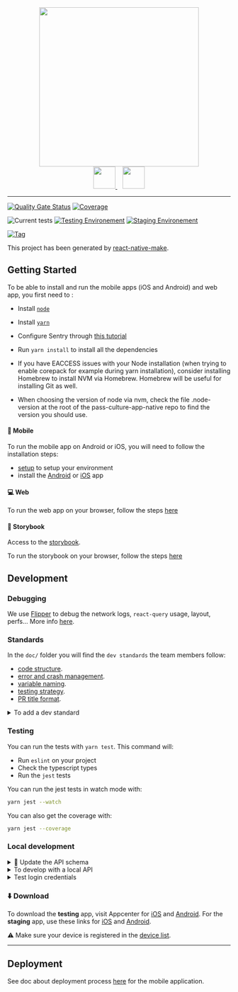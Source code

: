<div align=center>
  <img src="https://pass.culture.fr/wp-content/uploads/2020/11/RVB_PASS_CULTURE_HD.png" style="width: 360px">
  <br />
  <a href="https://apps.apple.com/fr/app/pass-culture/id1557887412">
    <img src="https://upload.wikimedia.org/wikipedia/commons/4/40/Download_on_the_App_Store_Badge_FRCA_RGB_blk.svg" style="height: 50px">
  </a>

  <a href="https://play.google.com/store/apps/details?id=app.passculture.webapp&hl=fr">
    <img src="https://upload.wikimedia.org/wikipedia/commons/8/8e/Google_Play_Store_badge_FR.svg" style="height: 50px; padding-left: 12px">
  </a>
</div>

---

[![Quality Gate Status](https://sonarcloud.io/api/project_badges/measure?project=pass-culture_pass-culture-app-native&metric=alert_status)](https://sonarcloud.io/summary/overall?id=pass-culture_pass-culture-app-native) [![Coverage](https://sonarcloud.io/api/project_badges/measure?project=pass-culture_pass-culture-app-native&metric=coverage)](https://sonarcloud.io/summary/overall?id=pass-culture_pass-culture-app-native)

![Current tests](https://img.shields.io/github/checks-status/pass-culture/pass-culture-app-native/master?label=Master%20tests)
[![Testing Environement](https://img.shields.io/github/deployments/pass-culture/pass-culture-app-native/testing?label=Testing%20Environment)](https://github.com/pass-culture/pass-culture-app-native/deployments/activity_log?environment=testing)
[![Staging Environement](https://img.shields.io/github/deployments/pass-culture/pass-culture-app-native/staging?label=Staging%20Environment)](https://github.com/pass-culture/pass-culture-app-native/deployments/activity_log?environment=staging)

[![Tag](https://img.shields.io/github/v/tag/pass-culture/pass-culture-app-native)](https://github.com/pass-culture/pass-culture-app-native/tags)

This project has been generated by [react-native-make](https://github.com/bamlab/react-native-make).

## Getting Started

To be able to install and run the mobile apps (iOS and Android) and web app, you first need to :

- Install [`node`](https://nodejs.org/en/download)
- Install [`yarn`](https://yarnpkg.com/getting-started/install)
- Configure Sentry through [this tutorial](https://github.com/pass-culture/pass-culture-app-native/blob/master/doc/installation/sentry.md#-configure-sentry-cli)
- Run `yarn install` to install all the dependencies

- If you have EACCESS issues with your Node installation (when trying to enable corepack for example during yarn installation), consider installing Homebrew to install NVM via Homebrew. Homebrew will be useful for installing Git as well.

- When choosing the version of node via nvm, check the file .node-version at the root of the pass-culture-app-native repo to find the version you should use.

#### 📱 Mobile

To run the mobile app on Android or iOS, you will need to follow the installation steps:

- [setup](./doc/installation/setup.md) to setup your environment
- install the [Android](./doc/installation/Android.md) or [iOS](./doc/installation/iOS.md) app

#### 💻 Web

To run the web app on your browser, follow the steps [here](./doc/installation/web.md)

#### 💄 Storybook

Access to the [storybook](https://master--61fd537ecf081f003a135235.chromatic.com/).

To run the storybook on your browser, follow the steps [here](./doc/development/tests/storybook.md)

## Development

### Debugging

We use [Flipper](https://fbflipper.com/) to debug the network logs, `react-query` usage, layout, perfs... More info [here](./doc/development/how-to/debugging.md).

### Standards

In the `doc/` folder you will find the `dev standards` the team members follow:

- [code structure](./doc/development/code-structure.md).
- [error and crash management](./doc/development/error-management.md).
- [variable naming](./doc/development/naming.md).
- [testing strategy](./doc/development/tests/unit-test/).
- [PR title format](./doc/pull-request.md).

<details>
  <summary>To add a dev standard</summary>
  
Standards can of course be improved and new ones can be added.

1.  Create a pull request with the standard modification/addition (use `TEMPLATE.md` for addition)
2.  Ask **all** team members to read your PR

> Why: so that the team is aligned on how to code, and the best way to do something is shared within all members

3.  Make sure you got the approval of every member of the team
4.  You can merge :)
</details>

### Testing

You can run the tests with `yarn test`. This command will:

- Run `eslint` on your project
- Check the typescript types
- Run the `jest` tests

You can run the jest tests in watch mode with:

```bash
yarn jest --watch
```

You can also get the coverage with:

```bash
yarn jest --coverage
```

### Local development

<details>
  <summary>📝 Update the API schema</summary>
If the backend changes the api schema, you will need to update it:

- pull the `swagger-codegen-cli-v3` image: `docker pull swaggerapi/swagger-codegen-cli-v3`
- run: `yarn generate:api:client`
- or run `yarn generate:api:client:silicon` on Apple Silicon chips

If the file `src/api/gen/.swagger-codegen/VERSION` changes, make sure you locally have the desired version of `swagger-codegen-cli`, otherwise run `docker pull swaggerapi/swagger-codegen-cli-v3:3.0.24`

</details>

<details>
  <summary>To develop with a local API</summary>
  
See [the docs](./doc/development/how-to/run-local-api.md) to learn how to develop with a local API "superficially".

The other option, more complex, is to create a specific scheme 'Development' with a `.env.development` file :
copy the `.env.testing` configuration and update the `API_BASE_URL` setting with you local server address.

Make sure you also overload the `BATCH_API_PUBLIC_KEY_ANDROID` and `BATCH_API_PUBLIC_KEY_IOS` variables with the _dev_ values of the _testing_ [batch project](https://dashboard.batch.com/).

Then copy `testing.keystore` into `development.keystore` and `testing.keystore.properties` into `development.keystore.properties`. Replace the `storeFile` value in `development.keystore.properties`.

</details>

<details>
  <summary>Test login credentials</summary>

See in [1password][1] for all testing accounts.

</details>

### ⬇️ Download

To download the **testing** app, visit Appcenter for [iOS][2] and [Android][3].
For the **staging** app, use these links for [iOS][4] and [Android][5].

⚠️ Make sure your device is registered in the [device list][6].

---

## Deployment

See doc about deployment process [here](./doc/ci-cd/deployment.md) for the mobile application.

[1]: https://start.1password.com/signin
[2]: https://appcenter.ms/orgs/pass-Culture/apps/passculture-testing-ios
[3]: https://appcenter.ms/orgs/pass-Culture/apps/passculture-testing-android
[4]: https://appcenter.ms/orgs/pass-Culture/apps/passculture-staging-ios
[5]: https://appcenter.ms/orgs/pass-Culture/apps/passculture-staging-android
[6]: https://developer.apple.com/account/resources/devices/list
